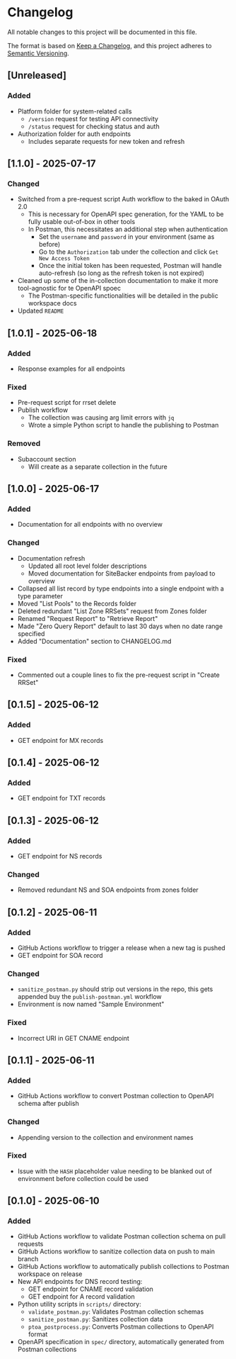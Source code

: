 # Changelog

All notable changes to this project will be documented in this file.

The format is based on [Keep a Changelog](https://keepachangelog.com/en/1.0.0/),
and this project adheres to [Semantic Versioning](https://semver.org/spec/v2.0.0.html).

## [Unreleased]

### Added
- Platform folder for system-related calls
  - `/version` request for testing API connectivity
  - `/status` request for checking status and auth
- Authorization folder for auth endpoints
  - Includes separate requests for new token and refresh

## [1.1.0] - 2025-07-17

### Changed
- Switched from a pre-request script Auth workflow to the baked in OAuth 2.0
  - This is necessary for OpenAPI spec generation, for the YAML to be fully usable out-of-box in other tools
  - In Postman, this necessitates an additional step when authentication
    - Set the `username` and `password` in your environment (same as before)
    - Go to the `Authorization` tab under the collection and click `Get New Access Token`
    - Once the initial token has been requested, Postman will handle auto-refresh (so long as the refresh token is not expired)
- Cleaned up some of the in-collection documentation to make it more tool-agnostic for te OpenAPI spoec
  - The Postman-specific functionalities will be detailed in the public workspace docs
- Updated `README`

## [1.0.1] - 2025-06-18

### Added
- Response examples for all endpoints

### Fixed
- Pre-request script for rrset delete
- Publish workflow
  - The collection was causing arg limit errors with `jq`
  - Wrote a simple Python script to handle the publishing to Postman

### Removed
- Subaccount section
  - Will create as a separate collection in the future

## [1.0.0] - 2025-06-17

### Added
- Documentation for all endpoints with no overview

### Changed
- Documentation refresh
  - Updated all root level folder descriptions
  - Moved documentation for SiteBacker endpoints from payload to overview
- Collapsed all list record by type endpoints into a single endpoint with a type parameter
- Moved "List Pools" to the Records folder
- Deleted redundant "List Zone RRSets" request from Zones folder
- Renamed "Request Report" to "Retrieve Report"
- Made "Zero Query Report" default to last 30 days when no date range specified
- Added "Documentation" section to CHANGELOG.md

### Fixed
- Commented out a couple lines to fix the pre-request script in "Create RRSet"

## [0.1.5] - 2025-06-12

### Added
- GET endpoint for MX records

## [0.1.4] - 2025-06-12

### Added
- GET endpoint for TXT records

## [0.1.3] - 2025-06-12

### Added
- GET endpoint for NS records

### Changed
- Removed redundant NS and SOA endpoints from zones folder

## [0.1.2] - 2025-06-11

### Added
- GitHub Actions workflow to trigger a release when a new tag is pushed
- GET endpoint for SOA record

### Changed
- `sanitize_postman.py` should strip out versions in the repo, this gets appended buy the `publish-postman.yml` workflow
- Environment is now named "Sample Environment"

### Fixed
- Incorrect URI in GET CNAME endpoint

## [0.1.1] - 2025-06-11

### Added
- GitHub Actions workflow to convert Postman collection to OpenAPI schema after publish

### Changed
- Appending version to the collection and environment names

### Fixed
- Issue with the `HASH` placeholder value needing to be blanked out of environment before collection could be used

## [0.1.0] - 2025-06-10

### Added
- GitHub Actions workflow to validate Postman collection schema on pull requests
- GitHub Actions workflow to sanitize collection data on push to main branch
- GitHub Actions workflow to automatically publish collections to Postman workspace on release
- New API endpoints for DNS record testing:
  - GET endpoint for CNAME record validation
  - GET endpoint for A record validation
- Python utility scripts in `scripts/` directory:
  - `validate_postman.py`: Validates Postman collection schemas
  - `sanitize_postman.py`: Sanitizes collection data
  - `ptoa_postprocess.py`: Converts Postman collections to OpenAPI format
- OpenAPI specification in `spec/` directory, automatically generated from Postman collections
